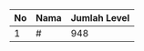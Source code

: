 | No | Nama            | Jumlah Level |
|----|-----------------|--------------|
| 1  | #    |    948        |
